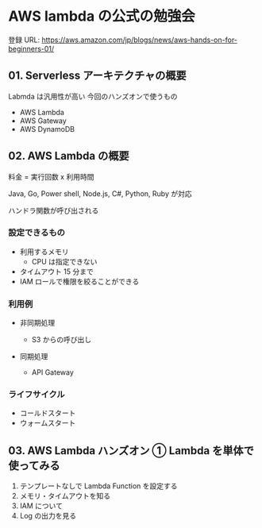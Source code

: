 # AWS lambda の公式の勉強会

登録 URL: https://aws.amazon.com/jp/blogs/news/aws-hands-on-for-beginners-01/

## 01. Serverless アーキテクチャの概要

Labmda は汎用性が高い
今回のハンズオンで使うもの

- AWS Lambda
- AWS Gateway
- AWS DynamoDB

## 02. AWS Lambda の概要

料金 = 実行回数 x 利用時間

Java, Go, Power shell, Node.js, C#, Python, Ruby が対応

ハンドラ関数が呼び出される

### 設定できるもの

- 利用するメモリ
  - CPU は指定できない
- タイムアウト 15 分まで
- IAM ロールで権限を絞ることができる

### 利用例

- 非同期処理

  - S3 からの呼び出し

- 同期処理
  - API Gateway

### ライフサイクル

- コールドスタート
- ウォームスタート

## 03. AWS Lambda ハンズオン ① Lambda を単体で使ってみる

1. テンプレートなしで Lambda Function を設定する
2. メモリ・タイムアウトを知る
3. IAM について
4. Log の出力を見る
